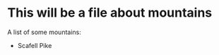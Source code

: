This will be a file about mountains
===================================

A list of some mountains:

* Scafell Pike
